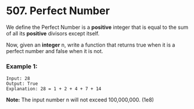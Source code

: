 # 507. Perfect Number

We define the Perfect Number is a **positive** integer that is equal to the sum of all its **positive** divisors except itself.

Now, given an **integer** n, write a function that returns true when it is a perfect number and false when it is not.

### Example 1:

```
Input: 28
Output: True
Explanation: 28 = 1 + 2 + 4 + 7 + 14
```

**Note:** The input number n will not exceed 100,000,000. (1e8)
